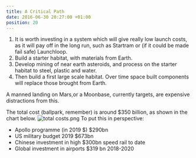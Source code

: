 ```yaml
---
title: A Critical Path
date: 2016-06-30 20:27:00 +01:00
position: 20
---
```


1. It is worth investing in a system which will give really low launch costs, as it will pay off in the long run, such as Startram or (if it could be made fail safe) Launchloop. 
2. Build a starter habitat, with materials from Earth.
3. Develop mining of near earth asteroids, and process on the starter habitat to steel, plastic and water. 
5. Then build a first large scale habitat. Over time space built components will replace those brought from Earth. 

A manned landing on Mars,or a Moonbase, currently targets, are expensive distractions from this. 

The total cost (ballpark, remember) is around $350 billion, as shown in the chart below. 
![total costs.png](/uploads/total%20costs.png)
To put this in perspective:
* Apollo programme (in 2019 $)       $290bn 
* US military budget 2019            $673bn 
* Chinese investment in high         $300bn 
  speed rail to date 
* Global investment in airports      $319 bn 
 2018-2020


